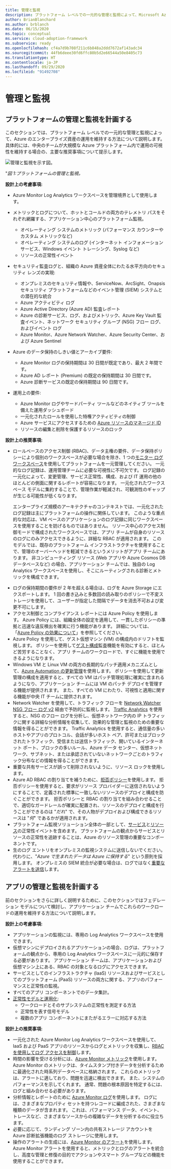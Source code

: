 ```yaml
---
title: 管理と監視
description: プラットフォーム レベルでの一元的な管理と監視によって、Microsoft Azure のエンタープライズ資産の運用を維持する方法について説明します。
author: BrianBlanchard
ms.author: brblanch
ms.date: 06/15/2020
ms.topic: conceptual
ms.service: cloud-adoption-framework
ms.subservice: ready
ms.openlocfilehash: cf4a7d9b708f211c6b848a2ddd7672af143adc34
ms.sourcegitcommit: 44fb6deee30fd6ffc80b5d2e66544a50e8405c73
ms.translationtype: HT
ms.contentlocale: ja-JP
ms.lasthandoff: 09/29/2020
ms.locfileid: "91492708"
---
```

# <a name="management-and-monitoring"></a>管理と監視

## <a name="plan-platform-management-and-monitoring"></a>プラットフォームの管理と監視を計画する

このセクションでは、プラットフォーム レベルでの一元的な管理と監視によって、Azure のエンタープライズ資産の運用を維持する方法について説明します。 具体的には、中央のチームが大規模な Azure プラットフォーム内で運用の可視性を維持する場合の、主要な推奨事項について提示します。

![管理と監視を示す図。](./media/management-and-monitoring.png)

"_図 1:プラットフォームの管理と監視。_

<!-- cSpell:ignore syslogs SIEM -->

**設計上の考慮事項:**

- Azure Monitor Log Analytics ワークスペースを管理境界として使用します。
- メトリックとログについて、ホットとコールドの両方のテレメトリ パスをそれぞれ網羅する、アプリケーション中心のプラットフォーム監視。
  - オペレーティング システムのメトリック (パフォーマンス カウンターやカスタム メトリックなど)
  - オペレーティング システムのログ (インターネット インフォメーション サービス、Windows イベント トレーシング、Syslog など)
  - リソースの正常性イベント
- セキュリティ監査ログと、組織の Azure 資産全体にわたる水平方向のセキュリティ レンズの実現:
  - オンプレミスのセキュリティ情報や、ServiceNow、ArcSight、Onapsis セキュリティ プラットフォームなどのイベント管理 (SIEM) システムとの潜在的な統合
  - Azure アクティビティ ログ
  - Azure Active Directory (Azure AD) 監査レポート
  - Azure の診断サービス、ログ、およびメトリック、Azure Key Vault 監査イベント、ネットワーク セキュリティ グループ (NSG) フロー ログ、およびイベント ログ
  - Azure Monitor、Azure Network Watcher、Azure Security Center、および Azure Sentinel
- Azure のデータ保持のしきい値とアーカイブ要件:
  - Azure Monitor ログの保持期間は 30 日間が既定であり、最大 2 年間です。
  - Azure AD レポート (Premium) の既定の保持期間は 30 日間です。
  - Azure 診断サービスの既定の保持期間は 90 日間です。

- 運用上の要件:
  - Azure Monitor ログやサードパーティ ツールなどのネイティブ ツールを備えた運用ダッシュボード
  - 一元化されたロールを使用した特権アクティビティの制御
  - Azure サービスにアクセスするための [Azure リソースのマネージド ID](/azure/active-directory/managed-identities-azure-resources/overview)
  - リソースの編集と削除を保護するリソースのロック

**設計上の推奨事項:**

- ロールベースのアクセス制御 (RBAC)、データ主権の要件、データ保持ポリシーにより個別のワークスペースが必要な場合を除き、1 つの[モニター ログ ワークスペース](/azure/azure-monitor/platform/design-logs-deployment)を使用してプラットフォームを一元管理してください。 一元的なログ記録は、運用管理チームに必要な可視性に不可欠です。 ログ記録の一元化によって、変更管理、サービス正常性、構成、および IT 運用の他のほとんどの側面に関するレポートが容易になります。 一元化されたワークスペース モデルに集約することで、管理作業が軽減され、可観測性のギャップが生じる可能性が低くなります。

    エンタープライズ規模のアーキテクチャのコンテキストでは、一元化されたログ記録は主にプラットフォームの操作に関係しています。 このような重点的な対応は、VM ベースのアプリケーションのログ記録に同じワークスペースを使用することを妨げるものではありません。 リソース中心のアクセス制御モードで構成されたワークスペースでは、アプリ チームが自身のリソースのログにのみアクセスできるように、詳細な RBAC が適用されます。 このモデルでは、既存のプラットフォーム インフラストラクチャを使用することで、管理のオーバーヘッドを軽減できるというメリットがアプリ チームにあります。 非コンピューティング リソース (Web アプリや Azure Cosmos DB データベースなど) の場合、アプリケーション チームでは、独自の Log Analytics ワークスペースを使用し、そこにルーティングされる診断とメトリックを構成できます。

<!-- docutune:ignore WORM -->

- ログの保持期間の要件が 2 年を超える場合は、ログを Azure Storage にエクスポートします。 1 回の書き込みと多数回の読み取りのポリシーで不変ストレージを使用して、ユーザーが指定した間隔でデータを消去不可および変更不可にします。
- アクセス制御とコンプライアンス レポートには Azure Policy を使用します。 Azure Policy には、組織全体の設定を適用して、一貫したポリシーの準拠と迅速な違反検出を確実に行う機能があります。 詳細については、「[Azure Policy の効果について](/azure/governance/policy/concepts/effects)」を参照してください。
- Azure Policy を使用して、ゲスト仮想マシン (VM) の構成内のドリフトを監視します。 ポリシーを使用して[ゲスト構成](/azure/governance/policy/concepts/guest-configuration)監査機能を有効にすると、ほとんど苦労することなく、アプリ チームのワークロードで、すぐに機能を使用できるようになります。
- Windows VM と Linux VM の両方の長期的なパッチ適用メカニズムとして、[Azure Automation の更新管理](/azure/automation/automation-update-management)を使用します。 ポリシーを使用して更新管理の構成を適用すると、すべての VM はパッチ管理処理に確実に含まれるようになり、アプリケーション チームには VM のパッチ デプロイを管理する機能が提供されます。 また、すべての VM にわたり、可視性と適用に関する機能が中央 IT チームに提供されます。
- Network Watcher を使用して、トラフィック フローを [Network Watcher NSG フロー ログ v2](/azure/network-watcher/network-watcher-nsg-flow-logging-overview) 経由で予防的に監視します。 [Traffic Analytics](/azure/network-watcher/traffic-analytics) を使用すると、NSG のフロー ログを分析し、仮想ネットワーク内の IP トラフィックに関する詳細な分析情報を収集して、効果的な管理と監視のための重要な情報を得ることができます。 Traffic Analytics を使用すると、通信量の多いホストやアプリのプロトコル、会話が多いホスト ペア、許可またはブロックされたトラフィック、受信または送信トラフィック、開いているインターネット ポート、ブロックの多いルール、Azure データ センター、仮想ネットワーク、サブネット、または承認されていないネットワークごとのトラフィック分布などの情報を得ることができます。
- 重要な共有サービスが誤って削除されないように、リソース ロックを使用します。
- Azure AD RBAC の割り当てを補うために、[拒否ポリシー](/azure/governance/policy/concepts/effects#deny)を使用します。 拒否ポリシーを使用すると、要求がリソース プロバイダーに送信されないようにすることで、定義された標準に一致しないリソースのデプロイと構成を防ぐことができます。 拒否ポリシーと RBAC の割り当てを組み合わせることで、適切なガードレールが確実に配置され、リソースのデプロイと構成を行うことができるのは "*だれ*" で、その人物がデプロイおよび構成できるリソースは "*何*" であるかが適用されます。
- プラットフォーム監視ソリューション全体の一部として、[サービス](/azure/service-health/service-health-overview)と[リソース](/azure/service-health/resource-health-overview)の正常性イベントを含めます。 プラットフォームの観点からサービスとリソースの正常性を追跡することは、Azure のリソース管理の重要なコンポーネントです。
- 生のログ エントリをオンプレミスの監視システムに送信しないでください。 代わりに、"*Azure で生まれたデータは Azure に保持する*" という原則を採用します。 オンプレミスの SIEM 統合が必要な場合は、ログではなく[重要なアラートを送信](/azure/security-center/continuous-export)します。

## <a name="plan-for-app-management-and-monitoring"></a>アプリの管理と監視を計画する

前のセクションをさらに詳しく説明するために、このセクションではフェデレーション モデルについて検討し、アプリケーション チームでこれらのワークロードの運用を維持する方法について説明します。

**設計上の考慮事項:**

- アプリケーションの監視には、専用の Log Analytics ワークスペースを使用できます。
- 仮想マシンにデプロイされるアプリケーションの場合、ログは、プラットフォームの観点から、専用の Log Analytics ワークスペースに一元的に保存する必要があります。 アプリケーション チームは、アプリケーションおよび仮想マシン上にある、RBAC の対象となるログにアクセスできます。
- サービスとしてのインフラストラクチャ (IaaS) リソースおよびサービスとしてのプラットフォーム (PaaS) リソースの両方に関する、アプリのパフォーマンスと正常性の監視。
- すべてのアプリ コンポーネントでのデータ集計。
- [正常性モデルと運用化](../..//manage/monitor/cloud-models-monitor-overview.md):
  - ワークロードとそのサブシステムの正常性を測定する方法
  - 正常性を表す信号モデル
  - 複数のアプリ コンポーネントにまたがるエラーに対応する方法

**設計上の推奨事項:**

- 一元化された Azure Monitor Log Analytics ワークスペースを使用して、IaaS および PaaS アプリのリソースからログとメトリックを収集し、[RBAC を使用してログ アクセスを制御](/azure/azure-monitor/platform/design-logs-deployment#access-control-overview)します。
- 時間の影響を受ける分析には、[Azure Monitor メトリック](/azure/azure-monitor/platform/data-platform-metrics)を使用します。 Azure Monitor のメトリックは、タイムスタンプ付きデータを分析するために最適化された時系列データベースに格納されます。 これらのメトリックは、アラートに適しており、問題を迅速に検出できます。 また、システムのパフォーマンスを示してくれます。 通常、問題の根本原因を特定するには、ログと組み合わせる必要があります。
- 分析情報とレポートのために [Azure Monitor ログ](/azure/azure-monitor/platform/data-platform-logs)を使用します。 ログには、さまざまなプロパティ セットを持つレコードに編成された、さまざまな種類のデータが含まれます。 これは、パフォーマンス データ、イベント、トレースなど、さまざまなソースからの複雑なデータを分析するのに役立ちます。
- 必要に応じて、ランディング ゾーン内の共有ストレージ アカウントを Azure 診断拡張機能のログ ストレージに使用します。
- 操作のアラートの生成には、[Azure Monitor のアラート](/azure/azure-monitor/platform/alerts-overview)を使用します。 Azure Monitor アラートを使用すると、メトリックとログのアラートを統合し、高度な管理と修復の目的でアクションやスマート グループなどの機能を使用することができます。
